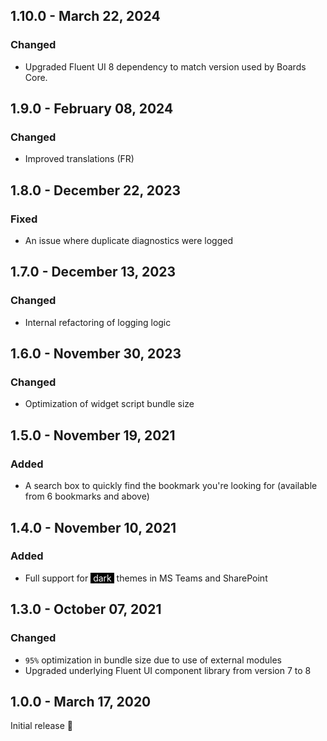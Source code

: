 ## 1.10.0 - March 22, 2024

### Changed
- Upgraded Fluent UI 8 dependency to match version used by Boards Core.

## 1.9.0 - February 08, 2024

### Changed
- Improved translations (FR)

## 1.8.0 - December 22, 2023

### Fixed
- An issue where duplicate diagnostics were logged

## 1.7.0 - December 13, 2023

### Changed
- Internal refactoring of logging logic


## 1.6.0 - November 30, 2023

### Changed
- Optimization of widget script bundle size

## 1.5.0 - November 19, 2021

### Added
- A search box to quickly find the bookmark you&#x27;re looking for (available from 6 bookmarks and above)

## 1.4.0 - November 10, 2021

### Added
- Full support for <span style="color:white;background-color:black">&nbsp;dark&nbsp;</span> themes in MS Teams and SharePoint

## 1.3.0 - October 07, 2021

### Changed
- `95%` optimization in bundle size due to use of external modules
- Upgraded underlying Fluent UI component library from version 7 to 8

## 1.0.0 - March 17, 2020
Initial release 🚀
